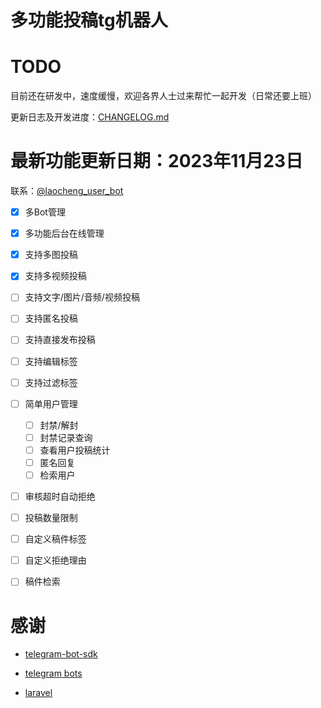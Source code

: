 # 多功能投稿tg机器人

# TODO

目前还在研发中，速度缓慢，欢迎各界人士过来帮忙一起开发（日常还要上班）

更新日志及开发进度：[CHANGELOG.md](https://github.com/taotecode/submission_robot/blob/master/CHANGELOG.md)

# 最新功能更新日期：2023年11月23日

联系：[@laocheng_user_bot](https://t.me/laocheng_user_bot)

- [x] 多Bot管理
- [x] 多功能后台在线管理
- [x] 支持多图投稿
- [x] 支持多视频投稿
- [ ] 支持文字/图片/音频/视频投稿
- [ ] 支持匿名投稿
- [ ] 支持直接发布投稿
- [ ] 支持编辑标签
- [ ] 支持过滤标签
- [ ] 简单用户管理
  - [ ] 封禁/解封
  - [ ] 封禁记录查询
  - [ ] 查看用户投稿统计
  - [ ] 匿名回复
  - [ ] 检索用户
- [ ] 审核超时自动拒绝
- [ ] 投稿数量限制
- [ ] 自定义稿件标签
- [ ] 自定义拒绝理由
- [ ] 稿件检索


# 感谢

- [telegram-bot-sdk](https://telegram-bot-sdk.com/)

- [telegram bots](https://core.telegram.org/bots)

- [laravel](https://laravel.com/)
